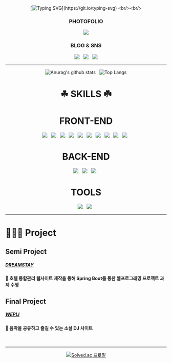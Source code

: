 <div align="center">
<br/><br/>
  
[![Typing SVG](https://readme-typing-svg.demolab.com?font=Black+Han+Sans&weight=1000&size=40&pause=1000&color=FF930C&center=true&vCenter=true&width=800&lines=%EA%BE%B8%EC%A4%80%ED%9E%88+%ED%95%99%EC%8A%B5%ED%95%98%EB%8A%94+%ED%94%84%EB%A1%A0%ED%8A%B8%EC%97%94%EB%93%9C+%EA%B0%9C%EB%B0%9C%EC%9E%90+%EC%9D%B4%EC%83%81%ED%98%81%EC%9E%85%EB%8B%88%EB%8B%A4!)](https://git.io/typing-svg)
<br/><br/>
<h3>PHOTOFOLIO</h3>
<a href="https://www.notion.so/photofolio-af75042bfe00490988a0cf1a47e42110?pvs=4" target="_blank"><img src="https://img.shields.io/badge/notion-000000?style=flat-square&logo=notion&logoColor=white"/></a>
<h3>BLOG & SNS</h1>
<a href="https://www.notion.so/my-name-is-Sang-Hyuk-5995b4ab5c0448539c698da2bd0bd612?pvs=4" target="_blank"><img src="https://img.shields.io/badge/notion-000000?style=flat-square&logo=notion&logoColor=white"/></a> &nbsp;
<a href="https://boysz.atlassian.net/wiki/people/712020:41111421-d2f0-4860-a749-b3e5f9b6d738" target="_blank"><img src="https://img.shields.io/badge/confluence-000000?style=flat-square&logo=confluence&logoColor=white"/></a> &nbsp;
<a href="https://www.instagram.com/hyu2k5/" target="_blank"><img src="https://img.shields.io/badge/instagram-E4405F?style=flat-square&logo=instagram&logoColor=white"/></a>



<hr/>
</div>


<div align="center">
  
  ![Anurag's github stats](https://github-readme-stats.vercel.app/api?username=helloa1109&show_icons=true&theme=tokyonight)
  &nbsp;
  ![Top Langs](https://github-readme-stats.vercel.app/api/top-langs/?username=helloa1109&layout=compact&theme=tokyonight&hide=python)

</div>

<div align="center">
<h1>☘ SKILLS ☘️</h1>
<h1>FRONT-END</h1>

<img src="https://img.shields.io/badge/HTML5-E34F26?style=flat&logo=HTML5&logoColor=black"> &nbsp;
<img src="https://img.shields.io/badge/CSS3-1572B6?style=flat&logo=CSS3&logoColor=black"> &nbsp;
<img src="https://img.shields.io/badge/jQuery-0769AD?style=flat&logo=jQuery&logoColor=black"> &nbsp;
<img src="https://img.shields.io/badge/JavaScript-F7DF1E?style=flat&logo=JavaScript&logoColor=black"> &nbsp;
<img src="https://img.shields.io/badge/React-61DAFB?style=flat&logo=React&logoColor=black"> &nbsp;
<img src="https://img.shields.io/badge/Recoil-3578E5?style=flat&logo=Recoil&logoColor=black"> &nbsp;
<img src="https://img.shields.io/badge/Axios-5A29E4?style=flat&logo=Axios&logoColor=black"> &nbsp;
<img src="https://img.shields.io/badge/reactrouter-CA4245?style=flat&logo=reactrouter&logoColor=white"> &nbsp;
<img src="https://img.shields.io/badge/greensock-88CE02?style=flat&logo=greensock&logoColor=white"> &nbsp;
<img src="https://img.shields.io/badge/jstl-FF0000?style=flat&logo=jstllogoColor=white"> &nbsp;

</div>

<div align="center">

<h1>BACK-END</h1>
  
<img src="https://img.shields.io/badge/java 11-007396?style=flat&logo=java&logoColor=white"> &nbsp;
<img src="https://img.shields.io/badge/spring_boot-6DB33F?style=flat&logo=spring&logoColor=white"> &nbsp;
<img src="https://img.shields.io/badge/mysql 8-4479A1?style=flat&logo=mysql&logoColor=white"> &nbsp;

</div>

<div align="center">

<h1>TOOLS</h1>

<img src="https://img.shields.io/badge/github-181717?style=flat&logo=github&logoColor=white"> &nbsp;
<img src="https://img.shields.io/badge/figma-F24E1E?style=flat&logo=figma&c%2B%2B&logoColor=white"> &nbsp;
 
</div>
<hr/>

# 🧑🏻‍💻 Project
## Semi Project
##### [DREAMSTAY](https://github.com/helloa1109/Dreamstay)
<h4>📕 호텔 통합관리 웹사이트 제작을 통해 Spring Boot를 통한 웹프로그래밍 프로젝트 과제 수행</h2>

## Final Project
##### [WEPLI](https://github.com/helloa1109/Wepli)
<h4>📕 음악을 공유하고 즐길 수 있는 소셜 DJ 사이트</h4>

<div align="center">
<br/>
<hr/>

[![Solved.ac
프로필](http://mazassumnida.wtf/api/generate_badge?boj=hyuk1247)](https://solved.ac/hyuk1247)

</div>
